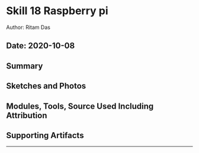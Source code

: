 #  Skill 18 Raspberry pi

Author: Ritam Das

Date: 2020-10-08
-----

## Summary


## Sketches and Photos


## Modules, Tools, Source Used Including Attribution


## Supporting Artifacts


-----
